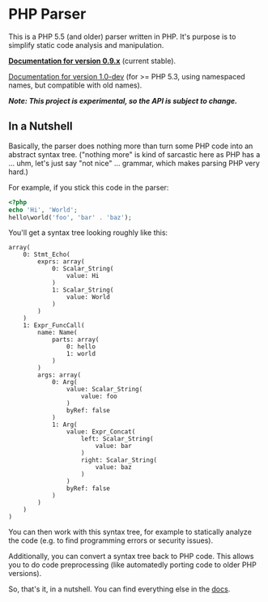 PHP Parser
==========

This is a PHP 5.5 (and older) parser written in PHP. It's purpose is to simplify static code analysis and
manipulation.

[**Documentation for version 0.9.x**][doc_0_9] (current stable).

[Documentation for version 1.0-dev][doc_master]
(for >= PHP 5.3, using namespaced names, but compatible with old names).

***Note: This project is experimental, so the API is subject to change.***

In a Nutshell
-------------

Basically, the parser does nothing more than turn some PHP code into an abstract syntax tree. ("nothing
more" is kind of sarcastic here as PHP has a ... uhm, let's just say "not nice" ... grammar, which makes
parsing PHP very hard.)

For example, if you stick this code in the parser:

```php
<?php
echo 'Hi', 'World';
hello\world('foo', 'bar' . 'baz');
```

You'll get a syntax tree looking roughly like this:

```
array(
    0: Stmt_Echo(
        exprs: array(
            0: Scalar_String(
                value: Hi
            )
            1: Scalar_String(
                value: World
            )
        )
    )
    1: Expr_FuncCall(
        name: Name(
            parts: array(
                0: hello
                1: world
            )
        )
        args: array(
            0: Arg(
                value: Scalar_String(
                    value: foo
                )
                byRef: false
            )
            1: Arg(
                value: Expr_Concat(
                    left: Scalar_String(
                        value: bar
                    )
                    right: Scalar_String(
                        value: baz
                    )
                )
                byRef: false
            )
        )
    )
)
```

You can then work with this syntax tree, for example to statically analyze the code (e.g. to find
programming errors or security issues).

Additionally, you can convert a syntax tree back to PHP code. This allows you to do code preprocessing
(like automatedly porting code to older PHP versions).

So, that's it, in a nutshell. You can find everything else in the [docs][doc_master].

 [doc_0_9]: https://github.com/nikic/PHP-Parser/tree/0.9/doc
 [doc_master]: https://github.com/nikic/PHP-Parser/tree/master/doc